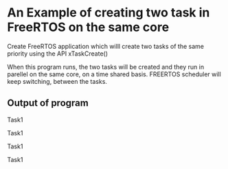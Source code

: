 # An Example of creating two task in FreeRTOS on the same core
Create FreeRTOS application which willl create two tasks of the same priority using
the API xTaskCreate()

When this program runs, the two tasks will be created and they  run in parellel on the same core, on a time shared basis.
FREERTOS scheduler will keep switching, between the tasks. 

## Output of program 

 Task1
 
 Task1 
 
 Task1
 
 
 Task1
